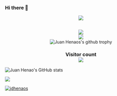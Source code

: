 ### Hi there 👋

<!--
**jdhenaos/jdhenaos** is a ✨ _special_ ✨ repository because its `README.md` (this file) appears on your GitHub profile.

Here are some ideas to get you started:

- 🔭 I’m currently working on ...
- 🌱 I’m currently learning ...
- 👯 I’m looking to collaborate on ...
- 🤔 I’m looking for help with ...
- 💬 Ask me about ...
- 📫 How to reach me: ...
- 😄 Pronouns: ...
- ⚡ Fun fact: ...
-->

<p align="center">
   <img align="center" src="https://github-readme-stats.vercel.app/api/top-langs/?username=jdhenaos&theme=radical&line_height=10&hide_langs_below=1&layout=compact" />
<!--    <img align="right" alt="GIF" height="300px" src="https://media.giphy.com/media/xT9IgzoKnwFNmISR8I/giphy.gif" />  -->
</p>
<p align="center">
  <br>
 <img align="center"  src="https://github-readme-streak-stats.herokuapp.com/?user=jdhenaos&theme=blue-green" />
  <br>
<img align="center" src="https://github-readme-stats.vercel.app/api?username=jdhenaos&show_icons=true&theme=blue-green&line_height=21"/>
    <br>
<img align="center" src="https://github-profile-trophy.vercel.app/?username=jdhenaos&theme=dracula" alt="Juan Henaos's github trophy"/>

<h3 align="center"> 
  Visitor count <br>
  <img src="https://profile-counter.glitch.me/jdhenaos/count.svg" />
</h3>



![Juan Henao's GitHub stats](https://github-readme-stats.vercel.app/api?username=jdhenaos&show_icons=true&theme=radical)

<img align="center" src="https://github-readme-stats.vercel.app/api/top-langs/?username=jdhenaos&theme=radical&line_height=10&hide_langs_below=1&layout=compact" />

<p align="left"> <a href="https://github.com/ryo-ma/github-profile-trophy"><img src="https://github-profile-trophy.vercel.app/?username=jdhenaos" alt="jdhenaos" /></a> </p>
